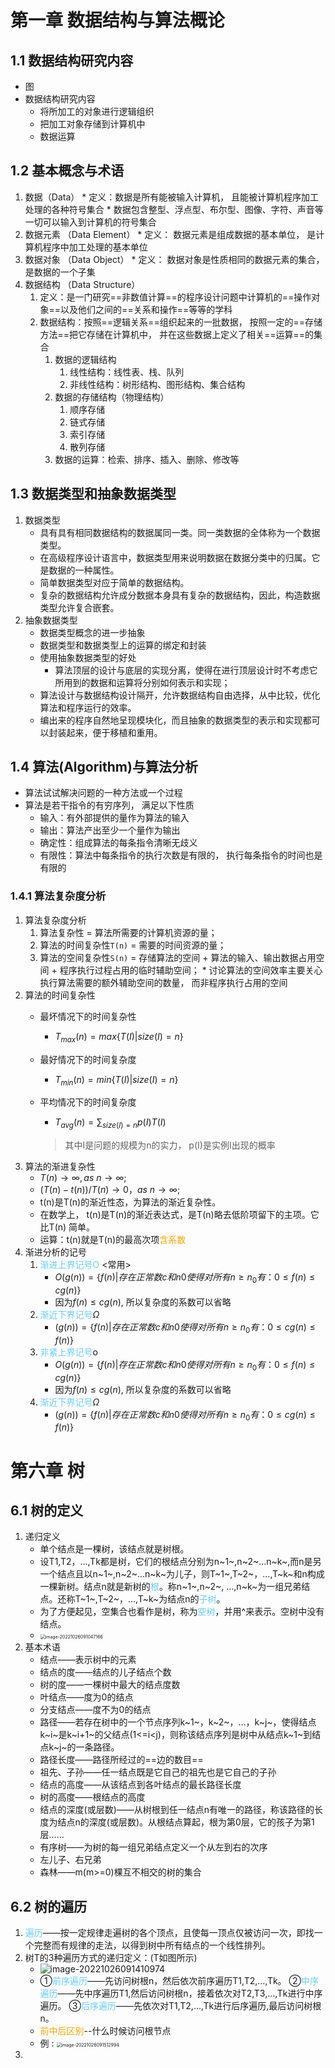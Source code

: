 # 第一章 数据结构与算法概论

## 1.1 数据结构研究内容
* 图
* 数据结构研究内容
	* 将所加工的对象进行逻辑组织
	* 把加工对象存储到计算机中
	* 数据运算

## 1.2 基本概念与术语
1. 数据（Data）
		* 定义：数据是所有能被输入计算机， 且能被计算机程序加工处理的各种符号集合
		* 数据包含整型、浮点型、布尔型、图像、字符、声音等一切可以输入到计算机的符号集合
2. 数据元素 （Data Element）
		* 定义： 数据元素是组成数据的基本单位， 是计算机程序中加工处理的基本单位
3. 数据对象 （Data Object）
		* 定义： 数据对象是性质相同的数据元素的集合， 是数据的一个子集
4. 数据结构 （Data Structure）
	1. 定义：是一门研究==非数值计算==的程序设计问题中计算机的==操作对象==以及他们之间的==关系和操作==等等的学科
	2. 数据结构：按照==逻辑关系==组织起来的一批数据， 按照一定的==存储方法==把它存储在计算机中， 并在这些数据上定义了相关==运算==的集合
		1. 数据的逻辑结构
			1. 线性结构：线性表、栈、队列
			2. 非线性结构：树形结构、图形结构、集合结构
		2. 数据的存储结构（物理结构）
			1. 顺序存储
			2. 链式存储
			3. 索引存储
			4. 散列存储
		3. 数据的运算：检索、排序、插入、删除、修改等

## 1.3 数据类型和抽象数据类型
1. 数据类型
	* 具有具有相同数据结构的数据属同一类。同一类数据的全体称为一个数据类型。
	* 在高级程序设计语言中，数据类型用来说明数据在数据分类中的归属。它是数据的一种属性。
	* 简单数据类型对应于简单的数据结构。
	* 复杂的数据结构允许成分数据本身具有复杂的数据结构，因此，构造数据类型允许复合嵌套。
2. 抽象数据类型
	* 数据类型概念的进一步抽象
	* 数据类型和数据类型上的运算的绑定和封装
	* 使用抽象数据类型的好处
		* 算法顶层的设计与底层的实现分离，使得在进行顶层设计时不考虑它所用到的数据和运算将分别如何表示和实现；
	* 算法设计与数据结构设计隔开，允许数据结构自由选择，从中比较，优化算法和程序运行的效率。
	* 编出来的程序自然地呈现模块化，而且抽象的数据类型的表示和实现都可以封装起来，便于移植和重用。

## 1.4 算法(Algorithm)与算法分析
* 算法试试解决问题的一种方法或一个过程
* 算法是若干指令的有穷序列， 满足以下性质
	* 输入：有外部提供的量作为算法的输入
	* 输出：算法产出至少一个量作为输出
	* 确定性：组成算法的每条指令清晰无歧义
	* 有限性：算法中每条指令的执行次数是有限的， 执行每条指令的时间也是有限的
### 1.4.1 算法复杂度分析
1. 算法复杂度分析
	1. 算法复杂性 = 算法所需要的计算机资源的量；
	2. 算法的时间复杂性`T(n)` = 需要的时间资源的量；
	3. 算法的空间复杂性`S(n)` = 存储算法的空间 + 算法的输入、输出数据占用空间 + 程序执行过程占用的临时辅助空间；
			* 讨论算法的空间效率主要关心执行算法需要的额外辅助空间的数量， 而非程序执行占用的空间
2. 算法的时间复杂性
	* 最坏情况下的时间复杂性
		* $T_{max}(n) = max\{ T(I) | size(I)=n\}$
	* 最好情况下的时间复杂度
		* $T_{min}(n) = min\{ T(I) | size(I)=n\}$
	* 平均情况下的时间复杂度
		* $T_{avg}(n) = \sum_{size(I)=n}p(I)T(I)$
		
		> 其中I是问题的规模为n的实力， p(I)是实例I出现的概率
3. 算法的渐进复杂性
	* $T(n) \rightarrow\infty, as\ n\rightarrow\infty;$
	* $(T(n) - t(n) )/ T(n) \rightarrow 0 ，as \ n\rightarrow\infty;$
	* t(n)是T(n)的渐近性态，为算法的渐近复杂性。
	* 在数学上， t(n)是T(n)的渐近表达式，是T(n)略去低阶项留下的主项。它比T(n) 简单。
	* 运算：t(n)就是T(n)的最高次项<font color=orange>含系数</font>
4. 渐进分析的记号
	1. <font color=#66ccff>渐进上界记号O</font> <常用>
		* $O(g(n)) = \{ f(n) | 存在正常数c和n0使得对所有n\ge n_0有： 0 \le f(n) \le cg(n) \}$
		* 因为$f(n) \le cg(n)$, 所以复杂度的系数可以省略
	2. <font color=#66ccff>渐近下界记号</font>$\Omega$
		* $(g(n)) = \{ f(n) | 存在正常数c和n0使得对所有n \ge n_0有： 0 \le cg(n) \le f(n) \}$
	3. <font color=#66ccff>非紧上界记号</font>o 
		* $O(g(n)) = \{ f(n) | 存在正常数c和n0使得对所有n\ge n_0有： 0 \le f(n) \le cg(n) \}$
		* 因为$f(n) \le cg(n)$, 所以复杂度的系数可以省略
	2. <font color=#66ccff>渐近下界记号</font>$\Omega$
		* $(g(n)) = \{ f(n) | 存在正常数c和n0使得对所有n \ge n_0有： 0 \le cg(n) \le f(n) \}$

# 第六章 树

## 6.1 树的定义

1. 递归定义
   * 单个结点是一棵树，该结点就是树根。
   * 设T1,T2，…,Tk都是树，它们的根结点分别为n~1~,n~2~…n~k~,而n是另一个结点且以n~1~,n~2~…n~k~为儿子，则T~1~,T~2~，…,T~k~和n构成一棵新树。结点n就是新树的<font color='#66ccff'>根</font>。称n~1~,n~2~, …,n~k~为一组兄弟结点。还称T~1~,T~2~，…,T~k~为结点n的<font color='#66ccff'>子树</font>。
   * 为了方便起见，空集合也看作是树，称为<font color='#66ccff'>空树</font>，并用^来表示。空树中没有结点。
   * <img src="数据结构.assets\image-20221026091047166.png" alt="image-20221026091047166" style="zoom:50%;" />
2. 基本术语
   * 结点——表示树中的元素
   * 结点的度——结点的儿子结点个数
   * 树的度——一棵树中最大的结点度数
   * 叶结点——度为0的结点
   * 分支结点——度不为0的结点
   * 路径——若存在树中的一个节点序列k~1~，k~2~，…，k~j~，使得结点k~i~是k~i+1~的父结点(1<=i<j)，则称该结点序列是树中从结点k~1~到结点k~j~的一条路径。
   * 路径长度——路径所经过的==边的数目==
   * 祖先、子孙——任一结点既是它自己的祖先也是它自己的子孙
   * 结点的高度——从该结点到各叶结点的最长路径长度
   * 树的高度——根结点的高度
   * 结点的深度(或层数)——从树根到任一结点n有唯一的路径，称该路径的长度为结点n的深度(或层数)。从根结点算起，根为第0层，它的孩子为第1层……
   * 有序树——为树的每一组兄弟结点定义一个从左到右的次序
   * 左儿子、右兄弟
   * 森林——m(m>=0)棵互不相交的树的集合

## 6.2 树的遍历

1. <font color='#66ccff'>遍历</font>——按一定规律走遍树的各个顶点，且使每一顶点仅被访问一次，即找一个完整而有规律的走法，以得到树中所有结点的一个线性排列。
2. 树T的3种遍历方式的递归定义：(T如图所示)
   * ![image-20221026091410974](数据结构.assets\image-20221026091410974.png) 
   * ①<font color='#66ccff'>前序遍历</font>——先访问树根n，然后依次前序遍历T1,T2,…,Tk。
     ②<font color='#66ccff'>中序遍历</font>——先中序遍历T1,然后访问树根n，接着依次对T2,T3,…,Tk进行中序遍历。
     ③<font color='#66ccff'>后序遍历</font>——先依次对T1,T2,…,Tk进行后序遍历,最后访问树根n。
   * <font color='orange'>前中后区别</font>--什么时候访问根节点
   * 例 : <img src="数据结构.assets\image-20221026091512994.png" alt="image-20221026091512994" style="zoom:50%;" />
3. 
